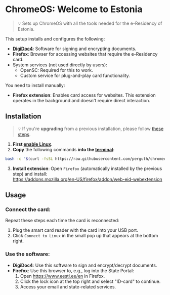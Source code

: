 # ChromeOS: Welcome to Estonia

> 💡 Sets up ChromeOS with all the tools needed for the e-Residency of Estonia.

This setup installs and configures the following:

- [**DigiDoc4**](https://www.id.ee/en/rubriik/using-digidoc4/): Software for signing and encrypting documents.
- **Firefox**: Browser for accessing websites that require the e-Residency card.
- System services (not used directly by users):
  - OpenSC: Required for this to work.
  - Custom service for plug-and-play card functionality.

You need to install manually:

- **Firefox extension**: Enables card access for websites. This extension operates in the background and doesn't require direct interaction.

## Installation

> 💡 If you're **upgrading** from a previous installation, please follow [these steps](https://github.com/perguth/chromeos-welcome-to-estonia/releases).

1. **First [enable Linux](https://support.google.com/chromebook/answer/9145439)**.
1. **Copy** the following commands **into the [terminal](https://support.google.com/chromebook/thread/565904)**:

```bash
bash -c "$(curl -fsSL https://raw.githubusercontent.com/perguth/chromeos-welcome-to-estonia/main/setup.sh)"
```

3. **Install extension**: Open `Firefox` (automatically installed by the previous step) and install: \
  https://addons.mozilla.org/en-US/firefox/addon/web-eid-webextension

## Usage

### Connect the card:

Repeat these steps each time the card is reconnected:

1. Plug the smart card reader with the card into your USB port.
2. Click `Connect to Linux` in the small pop up that appears at the bottom right.

### Use the software:
- **DigiDoc4**: Use this software to sign and encrypt/decrypt documents.
- **Firefox**: Use this browser to, e.g., log into the State Portal:
  1. Open https://www.eesti.ee/en in Firefox.
  2. Click the lock icon at the top right and select "ID-card" to continue.
  3. Access your email and state-related services.
